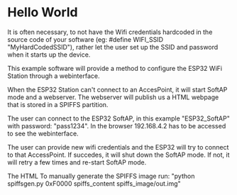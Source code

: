 # Hello World

It is often necessary, to not have the Wifi credentials hardcoded in the source code of your software (eg: #define WIFI_SSID "MyHardCodedSSID"),
rather let the user set up the SSID and password when it starts up the device.

This example software will provide a method to configure the ESP32 WiFi Station through a webinterface.

When the ESP32 Station can't connect to an AccesPoint, it will start SoftAP mode and a webserver.
The webserver will publish us a HTML webpage that is stored in a SPIFFS partition.

The user can connect to the ESP32 SoftAP, in this example "ESP32_SoftAP" with password: "pass1234".
In the browser 192.168.4.2 has to be accessed to see the webinterface.

The user can provide new wifi credentials and the ESP32 will try to connect to that AccessPoint.
If succedes, it will shut down the SoftAP mode.
If not, it will retry a few times and re-start SoftAP mode. 


The HTML 
To manually generate the SPIFFS image run: "python spiffsgen.py 0xF0000 spiffs_content spiffs_image/out.img"